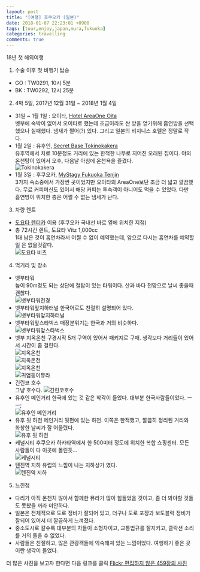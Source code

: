 ```yaml
---
layout: post
title: "[여행] 후쿠오카 (일본)"
date: 2018-01-07 22:23:01 +0900
tags: [tour,enjoy,japan,mura,fukuoka]
categories: travelling
comments: true
---
```

18년 첫 해외여행

1. 수술 이후 첫 비행기 탑승
* GO : TW0291, 10시 5분
* BK : TW0292, 12시 25분

2. 4박 5일, 2017년 12월 31일 ~ 2018년 1월 4일
* 31일 ~ 1월 1일 : 오이타, [Hotel AreaOne Oita](https://www.agoda.com/ko-kr/hotel-areaone-oita/hotel/oita-jp.html)  
벳부에 숙박이 없어서 오이타로 했는데 조금이라도 싼 방을 얻기위해 흡연방을 선택했으나 실패했다.
냄새가 쩔어(?) 있다. 그리고 일본의 비지니스 호텔은 정말로 작다.
* 1월 2일 : 유후인, [Secret Base Tokinokakera](https://www.agoda.com/ko-kr/secret-base-tokinokakera/hotel/yufu-jp.html)  
유후역에서 차로 10분정도 거리에 있는 한적한 나무로 지어진 오래된 집이다.
야외 온천탕이 있어서 오후, 다음날 아침에 온천욕을 즐겼다.   
![Tokinokakera](https://farm5.staticflickr.com/4641/39419272292_82739e3692_c.jpg)
* 1월 3일 : 후쿠오카, [MyStagy Fukuoka Tenjin](https://www.agoda.com/ko-kr/hotel-mystays-fukuoka-tenjin/hotel/fukuoka-jp.html)  
3가지 숙소중에서 가장싼 곳이었지만 오이타의 AreaOne보단 조금 더 넓고 깔끔했다. 
무료 커피머신도 있어서 해당 커피는 투숙객이 아니어도 먹을 수 있었다. 다만 흡연방이 위치한 층은 어쩔 수 없는 냄세가 난다.
3. 차량 렌트
* [도요타 렌터카](http://toyotarent.co.kr) 이용 (후쿠오카 국내선 바로 옆에 위치한 지점)
* 총 72시간 렌트, 도요타 Vitz 1,000cc  
1대 남은 것이 흡연차라서 어쩔 수 없이 예약했는데, 앞으로 다시는 흡연차를 예약할일 은 없을것같다.  
![도요타 비츠](https://farm5.staticflickr.com/4589/38531222015_13299a918a_z.jpg) 
4. 먹거리 및 장소
* 벳부타워  
높이 90m정도 되는 상단에 철탑이 있는 타워이다. 산과 바다 전망으로 날씨 좋을때 괜찮다.  
![뱃부타워전경](https://farm5.staticflickr.com/4639/39393933372_14e05a5ddc.jpg)
* 뱃부타워앞지하터널
한국어로도 친절히 설명되어 있다.  
![뱃부타워앞지하터널](https://farm5.staticflickr.com/4634/27650677679_14a70692bd_z.jpg)
* 벳부타워앞스타벅스
매장분위기는 한국과 거의 비슷하다.  
![벳부타워앞스타벅스](https://farm5.staticflickr.com/4689/39393936072_2300aeedfa_z.jpg)
* 벳부 지옥온천 구경시작
5개 구역이 있어서 패키지로 구매. 생각보다 거리들이 있어서 시간이 좀 걸린다.  
![지옥온천](https://farm5.staticflickr.com/4691/38719919994_b923e94087_z.jpg)  
![지옥온천](https://farm5.staticflickr.com/4687/38545583575_24a5500172.jpg)  
![지옥온천](https://farm5.staticflickr.com/4600/24561606367_1d29f8871a.jpg)  
![귀염둥이뮤라](https://farm5.staticflickr.com/4638/39427681671_e528406983_z.jpg)
* 긴린코 호수  
그냥 호수다. 
![긴린코호수](https://farm5.staticflickr.com/4588/38569060235_cc88cbe9a8.jpg)
* 유후인 메인거리
한국에 있는 것 같은 착각이 들었다. 대부분 한국사람들이었다. ㅡㅡ;  
![유후인 메인거리](https://farm5.staticflickr.com/4637/39447618421_a02d32d7c1_z.jpg)
* 유후 뒷 하천
메인거리 뒷편에 있는 하천. 이쪽은 한적했고, 깔끔히 정리된 거리와 화창한 날씨가 잘 어울렸다.  
![유후 뒷 하천](https://farm5.staticflickr.com/4727/27670247169_cc745b69da_z.jpg)
* 케널시티
후쿠오카 하카타역에서 한 500미터 정도에 위치한 복합 쇼핑센터. 모든 사람들이 다 이곳에 몰린듯...  
![케널시티](https://farm5.staticflickr.com/4691/39468117291_7bc7d64464_z.jpg)
* 텐진역 지하
유럽의 느낌이 나는 지하상가 였다.  
![텐진역 지하](https://farm5.staticflickr.com/4636/38761646294_273f2dec5c_z.jpg)
5. 느낀점
* 다리가 아직 온천치 않아서 함께한 뮤라가 많이 힘들었을 것이고, 좀 더 봐야할 것들도 못봤을 꺼라 미안하다.
* 일본은 전체적으로 도로 정비가 잘되어 있고, 더구나 도로 포장과 보도블럭 정비가 잘되어 있어서 더 깔끔하게 느껴졌다.
* 중소도시로 갈수록 대부분의 차들이 소형차이고, 교통법규를 잘지키고, 클락션 소리를 거의 들을 수 없었다. 
* 사람들은 친절하고, 많은 관광객들에 익숙해져 있는 느낌이었다. 여행하기 좋은 곳이란 생각이 들었다.


더 많은 사진을 보고자 한다면 다음 링크를 클릭
[Flickr 편집하지 않은 459장의 사진](https://www.flickr.com/gp/lionkang/pnFLR9)

